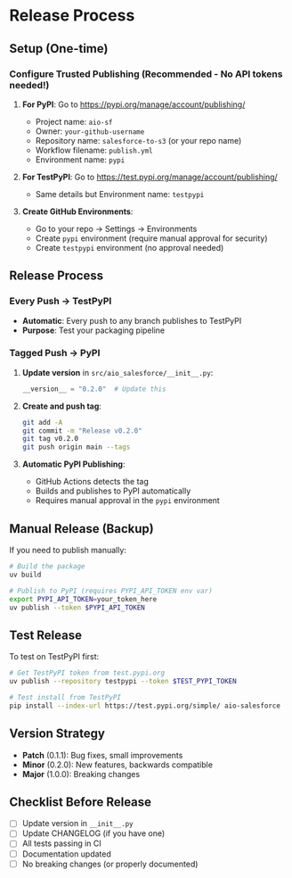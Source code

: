 # Release Process

## Setup (One-time)

### Configure Trusted Publishing (Recommended - No API tokens needed!)

1. **For PyPI**: Go to https://pypi.org/manage/account/publishing/
   - Project name: `aio-sf`
   - Owner: `your-github-username`
   - Repository name: `salesforce-to-s3` (or your repo name)
   - Workflow filename: `publish.yml`
   - Environment name: `pypi`

2. **For TestPyPI**: Go to https://test.pypi.org/manage/account/publishing/
   - Same details but Environment name: `testpypi`

3. **Create GitHub Environments**:
   - Go to your repo → Settings → Environments
   - Create `pypi` environment (require manual approval for security)
   - Create `testpypi` environment (no approval needed)

## Release Process

### Every Push → TestPyPI
- **Automatic**: Every push to any branch publishes to TestPyPI
- **Purpose**: Test your packaging pipeline

### Tagged Push → PyPI  
1. **Update version** in `src/aio_salesforce/__init__.py`:
   ```python
   __version__ = "0.2.0"  # Update this
   ```

2. **Create and push tag**:
   ```bash
   git add -A
   git commit -m "Release v0.2.0"
   git tag v0.2.0
   git push origin main --tags
   ```

3. **Automatic PyPI Publishing**:
   - GitHub Actions detects the tag
   - Builds and publishes to PyPI automatically
   - Requires manual approval in the `pypi` environment

## Manual Release (Backup)

If you need to publish manually:

```bash
# Build the package
uv build

# Publish to PyPI (requires PYPI_API_TOKEN env var)
export PYPI_API_TOKEN=your_token_here
uv publish --token $PYPI_API_TOKEN
```

## Test Release

To test on TestPyPI first:

```bash
# Get TestPyPI token from test.pypi.org
uv publish --repository testpypi --token $TEST_PYPI_TOKEN

# Test install from TestPyPI
pip install --index-url https://test.pypi.org/simple/ aio-salesforce
```

## Version Strategy

- **Patch** (0.1.1): Bug fixes, small improvements
- **Minor** (0.2.0): New features, backwards compatible
- **Major** (1.0.0): Breaking changes

## Checklist Before Release

- [ ] Update version in `__init__.py`
- [ ] Update CHANGELOG (if you have one)
- [ ] All tests passing in CI
- [ ] Documentation updated
- [ ] No breaking changes (or properly documented)
